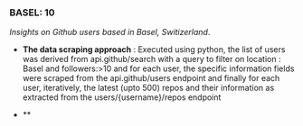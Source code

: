 ### BASEL: 10

_Insights on Github users based in Basel, Switizerland_. 

- **The data scraping approach** : Executed using python, the list of users was derived from api.github/search with a query to filter on location : Basel and followers:>10 and for each user, the specific information fields
  were scraped from the api.github/users endpoint and finally for each user, iteratively, the latest (upto 500) repos and their information as extracted from the users/{username}/repos endpoint

- ** 
